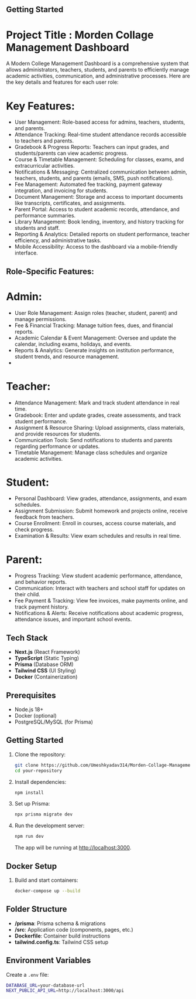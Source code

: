 
## Getting Started

# Project Title : Morden Collage Management Dashboard
A Modern College Management Dashboard is a comprehensive system that allows administrators, teachers,
students, and parents to efficiently manage academic activities, communication,
and administrative processes. Here are the key details and features for each user role: 

# Key Features:
- User Management: Role-based access for admins, teachers, students, and parents.
- Attendance Tracking: Real-time student attendance records accessible to teachers and parents.
- Gradebook & Progress Reports: Teachers can input grades, and students/parents can view academic progress.
- Course & Timetable Management: Scheduling for classes, exams, and extracurricular activities.
- Notifications & Messaging: Centralized communication between admin, teachers, students, and parents (emails, SMS, push notifications).
- Fee Management: Automated fee tracking, payment gateway integration, and invoicing for students.
- Document Management: Storage and access to important documents like transcripts, certificates, and assignments.
- Parent Portal: Access to student academic records, attendance, and performance summaries.
- Library Management: Book lending, inventory, and history tracking for students and staff.
- Reporting & Analytics: Detailed reports on student performance, teacher efficiency, and administrative tasks.
- Mobile Accessibility: Access to the dashboard via a mobile-friendly interface.


## Role-Specific Features:

# Admin:
 - User Role Management: Assign roles (teacher, student, parent) and manage permissions.
 - Fee & Financial Tracking: Manage tuition fees, dues, and financial reports.
 - Academic Calendar & Event Management: Oversee and update the calendar, including exams, holidays, and events.
 - Reports & Analytics: Generate insights on institution performance, student trends, and resource management.
 - 
# Teacher:
- Attendance Management: Mark and track student attendance in real time.
- Gradebook: Enter and update grades, create assessments, and track student performance.
- Assignment & Resource Sharing: Upload assignments, class materials, and provide resources for students.
- Communication Tools: Send notifications to students and parents regarding performance or updates.
- Timetable Management: Manage class schedules and organize academic activities.
  
# Student:
 - Personal Dashboard: View grades, attendance, assignments, and exam schedules.
 - Assignment Submission: Submit homework and projects online, receive feedback from teachers.
 - Course Enrollment: Enroll in courses, access course materials, and check progress.
 - Examination & Results: View exam schedules and results in real time.
   
# Parent:
 - Progress Tracking: View student academic performance, attendance, and behavior reports.
 - Communication: Interact with teachers and school staff for updates on their child.
 - Fee Payment & Tracking: View fee invoices, make payments online, and track payment history.
 - Notifications & Alerts: Receive notifications about academic progress, attendance issues, and important school events.


## Tech Stack

- **Next.js** (React Framework)
- **TypeScript** (Static Typing)
- **Prisma** (Database ORM)
- **Tailwind CSS** (UI Styling)
- **Docker** (Containerization)

## Prerequisites

- Node.js 18+
- Docker (optional)
- PostgreSQL/MySQL (for Prisma)

## Getting Started

1. Clone the repository:

    ```bash
    git clone https://github.com/Umeshkyadav314/Morden-Collage-Management-Dashboard.git
    cd your-repository
    ```

2. Install dependencies:

    ```bash
    npm install
    ```

3. Set up Prisma:

    ```bash
    npx prisma migrate dev
    ```

4. Run the development server:

    ```bash
    npm run dev
    ```

    The app will be running at [http://localhost:3000](http://localhost:3000).

## Docker Setup

1. Build and start containers:

    ```bash
    docker-compose up --build
    ```

## Folder Structure

- **/prisma**: Prisma schema & migrations
- **/src**: Application code (components, pages, etc.)
- **Dockerfile**: Container build instructions
- **tailwind.config.ts**: Tailwind CSS setup

## Environment Variables

Create a `.env` file:

```bash
DATABASE_URL=your-database-url
NEXT_PUBLIC_API_URL=http://localhost:3000/api
